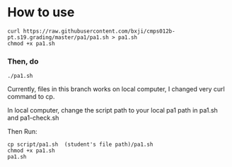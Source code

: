 # How to use

```
curl https://raw.githubusercontent.com/bxji/cmps012b-pt.s19.grading/master/pa1/pa1.sh > pa1.sh
chmod +x pa1.sh
```

### Then, do

```
./pa1.sh
```

Currently, files in this branch works on local computer, I changed very curl command to cp.

In local computer, change the script path to your local pa1 path in pa1.sh and pa1-check.sh

Then Run:
```
cp script/pa1.sh  (student's file path)/pa1.sh
chmod +x pa1.sh
pa1.sh
```
